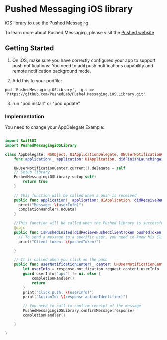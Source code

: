 # Pushed Messaging iOS library

iOS library to use the Pushed Messaging.

To learn more about Pushed Messaging, please visit the [Pushed website](https://pushed.ru)

## Getting Started

1. On iOS, make sure you have correctly configured your app to support push notifications:
You need to add push notifications capability and remote notification background mode.

2. Add this to your podfile: 
```
pod 'PushedMessagingiOSLibrary', :git => 'https://github.com/PushedLab/Pushed.Messaging.iOS.Library.git'
```

3. run "pod install" or "pod update" 

### Implementation

You need to change your AppDelegate
Example: 

```swift

import SwiftUI
import PushedMessagingiOSLibrary

class AppDelegate: NSObject, UIApplicationDelegate, UNUserNotificationCenterDelegate {
    func application(_ application: UIApplication, didFinishLaunchingWithOptions launchOptions: [UIApplication.LaunchOptionsKey : Any]? = nil) -> Bool {

	UNUserNotificationCenter.current().delegate = self        
	// Setup library
	PushedMessagingiOSLibrary.setup(self)
        return true
    }
    
    // This function will be called when a push is received
    public func application(_ application: UIApplication, didReceiveRemoteNotification userInfo: [AnyHashable : Any], fetchCompletionHandler completionHandler: @escaping (UIBackgroundFetchResult) -> Void) {
      print("Message: \(userInfo)")
      completionHandler(.noData)
    }

    //This function will be called when the Pushed library is successfully initialized
    @objc
    public func isPushedInited(didRecievePushedClientToken pushedToken: String) {
      // To send a message to a specific user, you need to know his Client token.
      print("Client token: \(pushedToken)")

    }

    // It is called when you click on the push
    public func userNotificationCenter(_ center: UNUserNotificationCenter, didReceive response: UNNotificationResponse, withCompletionHandler completionHandler: @escaping () -> Void) {
        let userInfo = response.notification.request.content.userInfo
        guard userInfo["aps"] != nil else {
            completionHandler()
            return
        }
        print("Click push: \(userInfo)")
        print("ActionId: \(response.actionIdentifier)")

        // You need to call to confirm receipt of the message
        PushedMessagingiOSLibrary.confirmMessage(response)
        completionHandler()

    }

}

```



